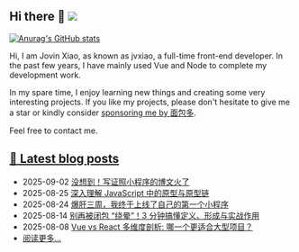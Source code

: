 ## Hi there 👋 ![](https://komarev.com/ghpvc/?username=jvxiao&color=blue&style=plastic)

<!--
**jvxiao/jvxiao** is a ✨ _special_ ✨ repository because its `README.md` (this file) appears on your GitHub profile.

Here are some ideas to get you started:

- 🔭 I’m currently working on ...
- 🌱 I’m currently learning ...
- 👯 I’m looking to collaborate on ...
- 🤔 I’m looking for help with ...
- 💬 Ask me about ...
- 📫 How to reach me: ... 
- 😄 Pronouns: ...
- ⚡ Fun fact: ...
-->

[![Anurag's GitHub stats](https://github-readme-stats.vercel.app/api?username=jvxiao)](https://github.com/jvxiao)

Hi, I am Jovin Xiao, as known as jvxiao, a full-time front-end developer. In the past few years, I have mainly used Vue and Node to complete my development work. 

In my spare time, I enjoy learning new things and creating some very interesting projects. If you like my projects, please don't hesitate to give me a star or kindly consider [sponsoring me by 面包多](https://mbd.pub/o/jvxiao/work).

Feel free to contact me.

## [:memo: Latest blog posts](https://jvxiao.cn)
<!-- blog-start-->
- 2025-09-02 [没想到！写证照小程序的博文火了](https://www.jvxiao.cn/posts/last-popular-article.html)
- 2025-08-25 [深入理解 JavaScript 中的原型与原型链](https://www.jvxiao.cn/posts/prototype-in-js.html)
- 2025-08-24 [爆肝三周，我终于上线了自己的第一个小程序](https://www.jvxiao.cn/posts/my-first-miniprogram.html)
- 2025-08-14 [别再被闭包 “绕晕”！3 分钟搞懂定义、形成与实战作用](https://www.jvxiao.cn/posts/closure.html)
- 2025-08-08 [Vue vs React 多维度剖析: 哪一个更适合大型项目？](https://www.jvxiao.cn/posts/vue-vs-react.html)
- [阅读更多...](https://www.jvxiao.cn/archives/)
<!-- blog-end -->
